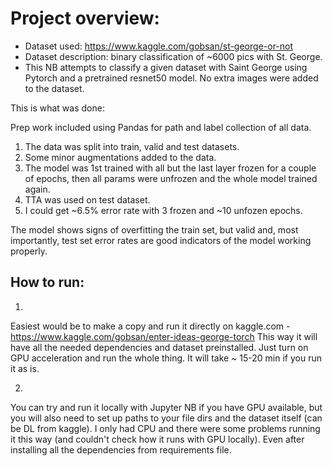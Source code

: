 # Project overview:

- Dataset used: https://www.kaggle.com/gobsan/st-george-or-not
- Dataset description: binary classification of ~6000 pics with St. George.
- This NB attempts to classify a given dataset with Saint George using Pytorch and a pretrained resnet50 model. No extra images were added to the dataset.

This is what was done:

Prep work included using Pandas for path and label collection of all data.
1. The data was split into train, valid and test datasets.
2. Some minor augmentations added to the data.
3. The model was 1st trained with all but the last layer frozen for a couple of epochs, then all params were unfrozen and the whole model trained again.
4. TTA was used on test dataset.
5. I could get ~6.5% error rate with 3 frozen and ~10 unfozen epochs.

The model shows signs of overfitting the train set, but valid and, most importantly, test set error rates are good indicators of the model working properly.

## How to run:

1.
Easiest would be to make a copy and run it directly on kaggle.com - https://www.kaggle.com/gobsan/enter-ideas-george-torch
This way it will have all the needed dependencies and dataset preinstalled.
Just turn on GPU acceleration and run the whole thing. It will take ~ 15-20 min if you run it as is.

2.
You can try and run it locally with Jupyter NB if you have GPU available, but you will also need to set up paths to your file dirs and the dataset itself (can be DL from kaggle). I only had CPU and there were some problems running it this way (and couldn't check how it runs with GPU locally). Even after installing all the dependencies from requirements file.
